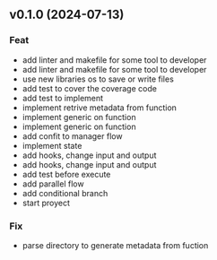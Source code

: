 ## v0.1.0 (2024-07-13)

### Feat

- add linter and makefile for some tool to developer
- add linter and makefile for some tool to developer
- use new libraries os to save or write files
- add test to cover the coverage code
- add test to implement
- implement retrive metadata from function
- implement generic on function
- implement generic on function
- add confit to manager flow
- implement state
- add hooks, change input and output
- add hooks, change input and output
- add test before execute
- add parallel flow
- add conditional branch
- start proyect

### Fix

- parse directory to generate metadata from fuction
